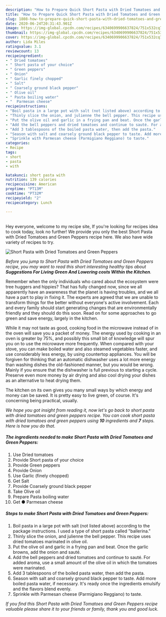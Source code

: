 ```yaml
---
description: "How to Prepare Quick Short Pasta with Dried Tomatoes and Green Peppers"
title: "How to Prepare Quick Short Pasta with Dried Tomatoes and Green Peppers"
slug: 1808-how-to-prepare-quick-short-pasta-with-dried-tomatoes-and-green-peppers
date: 2020-06-24T20:31:43.901Z
image: https://img-global.cpcdn.com/recipes/6340699906637824/751x532cq70/short-pasta-with-dried-tomatoes-and-green-peppers-recipe-main-photo.jpg
thumbnail: https://img-global.cpcdn.com/recipes/6340699906637824/751x532cq70/short-pasta-with-dried-tomatoes-and-green-peppers-recipe-main-photo.jpg
cover: https://img-global.cpcdn.com/recipes/6340699906637824/751x532cq70/short-pasta-with-dried-tomatoes-and-green-peppers-recipe-main-photo.jpg
author: Lida Miles
ratingvalue: 3.1
reviewcount: 13
recipeingredient:
- " Dried tomatoes"
- " Short pasta of your choice"
- " Green peppers"
- " Onion"
- " Garlic finely chopped"
- " Salt"
- " Coarsely ground black pepper"
- " Olive oil"
- " Pasta boiling water"
- "  Parmesan cheese"
recipeinstructions:
- "Boil pasta in a large pot with salt (not listed above) according to the package instructions. I used a type of short pasta called &#34;ballerina.&#34;"
- "Thinly slice the onion, and julienne the bell pepper. This recipe uses dried tomatoes marinated in olive oil."
- "Put the olive oil and garlic in a frying pan and beat. Once the garlic browns, add the onion and sauté."
- "Add the bell peppers and dried tomatoes and continue to sauté. For added aroma, use a small amount of the olive oil in which the tomatoes were marinated."
- "Add 3 tablespoons of the boiled pasta water, then add the pasta."
- "Season with salt and coarsely ground black pepper to taste. Add more boiled pasta water, if necessary. It&#39;s ready once the ingredients emulsify and the flavors blend evenly."
- "Sprinkle with Parmesan cheese (Parmigiano Reggiano) to taste."
categories:
- Recipe
tags:
- short
- pasta
- with

katakunci: short pasta with 
nutrition: 139 calories
recipecuisine: American
preptime: "PT13M"
cooktime: "PT32M"
recipeyield: "2"
recipecategory: Lunch

---
```

<br>
Hey everyone, welcome to my recipe site, If you're looking for recipes idea to cook today, look no further! We provide you only the best Short Pasta with Dried Tomatoes and Green Peppers recipe here. We also have wide variety of recipes to try.
<br>


![Short Pasta with Dried Tomatoes and Green Peppers](https://img-global.cpcdn.com/recipes/6340699906637824/751x532cq70/short-pasta-with-dried-tomatoes-and-green-peppers-recipe-main-photo.jpg)

<i>Before you jump to Short Pasta with Dried Tomatoes and Green Peppers recipe, you may want to read this short interesting healthy tips about 
<strong>Suggestions For Living Green And Lowering costs Within the Kitchen</strong>.</i>
</br>

Remember when the only individuals who cared about the ecosystem were tree huggers and hippies? That has fully changed now, since we all apparently have an awareness that the planet is having troubles, and we all have a part to play in fixing it. The experts are agreed that we are unable to transform things for the better without everyone's active involvement. Each and every family should start generating changes that are environmentally friendly and they should do this soon. Read on for some approaches to go green and save energy, largely in the kitchen.

While it may not taste as good, cooking food in the microwave instead of in the oven will save you a packet of money. The energy used by cooking in an oven is greater by 75%, and possibly this small bit of knowledge will spur you on to use the microwave more frequently. When compared with your stove, you can make boiled water and also steamed vegetables faster, and use considerably less energy, by using countertop appliances. You will be forgiven for thinking that an automatic dishwasher uses a lot more energy than washing dishes the old-fashioned manner, but you would be wrong. Mainly if you ensure that the dishwasher is full previous to starting a cycle. Preserve even more money by air drying and also cool drying your dishes as an alternative to heat drying them.

The kitchen on its own gives you many small ways by which energy and money can be saved. It is pretty easy to live green, of course. It's concerning being practical, usually.


<i>We hope you got insight from reading it, now let's go back to short pasta with dried tomatoes and green peppers recipe. You can cook short pasta with dried tomatoes and green peppers using <strong>10</strong> ingredients and <strong>7</strong> steps. Here is how you do that.
</i>

##### The ingredients needed to make Short Pasta with Dried Tomatoes and Green Peppers:

1. Use  Dried tomatoes
1. Provide  Short pasta of your choice
1. Provide  Green peppers
1. Provide  Onion
1. Use  Garlic (finely chopped)
1. Get  Salt
1. Provide  Coarsely ground black pepper
1. Take  Olive oil
1. Prepare  Pasta boiling water
1. Get  ● Parmesan cheese


##### Steps to make Short Pasta with Dried Tomatoes and Green Peppers:

1. Boil pasta in a large pot with salt (not listed above) according to the package instructions. I used a type of short pasta called &#34;ballerina.&#34;
1. Thinly slice the onion, and julienne the bell pepper. This recipe uses dried tomatoes marinated in olive oil.
1. Put the olive oil and garlic in a frying pan and beat. Once the garlic browns, add the onion and sauté.
1. Add the bell peppers and dried tomatoes and continue to sauté. For added aroma, use a small amount of the olive oil in which the tomatoes were marinated.
1. Add 3 tablespoons of the boiled pasta water, then add the pasta.
1. Season with salt and coarsely ground black pepper to taste. Add more boiled pasta water, if necessary. It&#39;s ready once the ingredients emulsify and the flavors blend evenly.
1. Sprinkle with Parmesan cheese (Parmigiano Reggiano) to taste.


<i>If you find this Short Pasta with Dried Tomatoes and Green Peppers recipe valuable please share it to your friends or family, thank you and good luck.</i>
